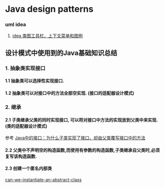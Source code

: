 # Java design patterns
### uml idea
1. [idea 类图工具栏，上下文菜单和图例](https://www.jetbrains.com/help/idea/class-diagram.html?section=macOS)


## 设计模式中使用到的Java基础知识总结
### 1. 抽象类实现接口

#### 1.1 抽象类可以选择性实现接口.

#### 1.2 抽象类可以对接口中的方法全部空实现. (接口的适配器设计模式)

### 2. 继承
#### 2.1 子类继承父类的同时实现接口, 可以将对接口中方法的实现放到父类中来实现. (类的适配器设计模式)

参考 [Java中的接口：为什么子类实现了接口，却由父类覆写接口中的方法](https://www.zhihu.com/question/60167293)

#### 2.2 父类中不声明空的构造函数,而使用有参数的构造函数,子类继承自父类时,必须复写该构造函数.

#### 2.3 创建一个匿名内部类
[can-we-instantiate-an-abstract-class](https://stackoverflow.com/questions/13670991/can-we-instantiate-an-abstract-class)


